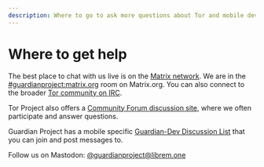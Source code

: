 ```yaml
---
description: Where to go to ask more questions about Tor and mobile development
---
```


# Where to get help

The best place to chat with us live is on the [Matrix network](https://matrix.org/). We are in the [#guardianproject:matrix.org](https://matrix.to/#/#guardianproject:matrix.org) room on Matrix.org. You can also connect to the broader [Tor community on IRC](https://support.torproject.org/get-in-touch/irc-help/).

Tor Project also offers a [Community Forum discussion site](https://forum.torproject.org/), where we often participate and answer questions.

Guardian Project has a mobile specific [Guardian-Dev Discussion List](https://lists.mayfirst.org/mailman/listinfo/guardian-dev) that you can join and post messages to.

Follow us on Mastodon: [@guardianproject@librem.one](https://social.librem.one/@guardianproject)

